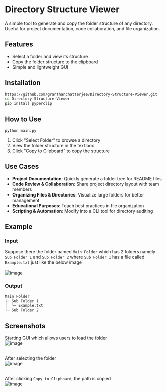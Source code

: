 # Directory Structure Viewer

A simple tool to generate and copy the folder structure of any directory. Useful for project documentation, code collaboration, and file organization.

## Features

- Select a folder and view its structure
- Copy the folder structure to the clipboard
- Simple and lightweight GUI

## Installation

~~~bash
https://github.com/granthanchatterjee/Directory-Structure-Viewer.git
cd Directory-Structure-Viewer
pip install pyperclip
~~~

## How to Use

~~~bash
python main.py
~~~

1. Click "Select Folder" to browse a directory  
2. View the folder structure in the text box  
3. Click "Copy to Clipboard" to copy the structure

## Use Cases

- **Project Documentation**: Quickly generate a folder tree for README files
- **Code Review & Collaboration**: Share project directory layout with team members
- **Organizing Files & Directories**: Visualize large folders for better management
- **Educational Purposes**: Teach best practices in file organization
- **Scripting & Automation**: Modify into a CLI tool for directory auditing

## Example
### Input
Suppose there the folder named ```Main Folder``` which has 2 folders namely ```Sub Folder 1``` and ```Sub Folder 2``` where ```Sub Folder 1``` has a file called ```Example.txt``` just like the below image<br><br>
![image](https://github.com/user-attachments/assets/b9c92805-905e-44de-b32e-0418f978617e)

### Output
~~~bash
Main Folder
├─ Sub Folder 1
│  └─ Example.txt
└─ Sub Folder 2
~~~

## Screenshots
Starting GUI which allows users to load the folder<br>
![image](https://github.com/user-attachments/assets/43529fa2-9431-4268-9a63-5487a9de49dc)
<br><br>

After selecting the folder<br>
![image](https://github.com/user-attachments/assets/0d52f79b-c291-4f80-b01f-34f314429778)
<br><br>

After clicking ```Copy to Clipboard```, the path is copied<br>
![image](https://github.com/user-attachments/assets/729e5ce2-52e9-4d8d-a3f5-f9e7d1ea7fed)

